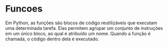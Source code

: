 # Funcoes

Em Python, as funções são blocos de código reutilizáveis que executam uma determinada tarefa. Elas permitem agrupar um conjunto de instruções em um único bloco, ao qual é atribuído um nome. Quando a função é chamada, o código dentro dela é executado.
